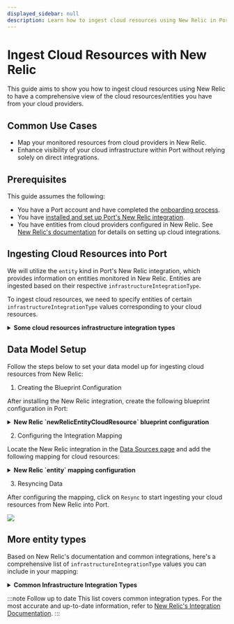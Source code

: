 ```yaml
---
displayed_sidebar: null
description: Learn how to ingest cloud resources using New Relic in Port, enhancing visibility and performance monitoring.
---
```


# Ingest Cloud Resources with New Relic

This guide aims to show you how to ingest cloud resources using New Relic to have a comprehensive view of the cloud resources/entities you have from your cloud providers.

## Common Use Cases

- Map your monitored resources from cloud providers in New Relic.
- Enhance visibility of your cloud infrastructure within Port without relying solely on direct integrations.

## Prerequisites

This guide assumes the following:

- You have a Port account and have completed the [onboarding process](https://docs.getport.io/quickstart).
- You have [installed and set up Port's New Relic integration](https://docs.getport.io/build-your-software-catalog/sync-data-to-catalog/apm-alerting/newrelic).
- You have entities from cloud providers configured in New Relic. See [New Relic's documentation](https://docs.newrelic.com/docs/infrastructure/) for details on setting up cloud integrations.

## Ingesting Cloud Resources into Port

We will utilize the `entity` kind in Port's New Relic integration, which provides information on entities monitored in New Relic. Entities are ingested based on their respective `infrastructureIntegrationType`.

To ingest cloud resources, we need to specify entities of certain `infrastructureIntegrationType` values corresponding to your cloud resources.

<details>
<summary><b>Some cloud resources infrastructure integration types</b></summary>

- `AWS_EC2_INSTANCE`
- `AWS_S3_BUCKET`
- `AWS_RDS_DB_INSTANCE`
- `AWS_LAMBDA_FUNCTION`
- `AWS_ELB_LOAD_BALANCER`
- `AZURE_VIRTUAL_MACHINE`
- `AZURE_SQL_DATABASE`
- `GCP_COMPUTE_INSTANCE`
- `GCP_STORAGE_BUCKET`
- `GCP_SQL_DATABASE_INSTANCE`

</details>


## Data Model Setup
Follow the steps below to set your data model up for ingesting cloud resources from New Relic:

1. Creating the Blueprint Configuration

After installing the New Relic integration, create the following blueprint configuration in Port:

<details>
<summary><b>New Relic `newRelicEntityCloudResource` blueprint configuration</b></summary>

```json
{
  "identifier": "newRelicEntityCloudResource",
  "description": "This blueprint represents a New Relic cloud resource entity.",
  "title": "New Relic Cloud Resource",
  "icon": "NewRelic",
  "schema": {
    "properties": {
      "accountId": {
        "type": "string",
        "title": "Account ID",
        "description": "The New Relic account ID associated with the entity."
      },
      "domain": {
        "type": "string",
        "title": "Domain",
        "description": "The domain of the entity (e.g., INFRA, APM)."
      },
      "type": {
        "type": "string",
        "title": "Entity Type",
        "description": "The type of the entity."
      },
      "infrastructureIntegrationType": {
        "type": "string",
        "title": "Infrastructure Integration Type",
        "description": "The cloud provider integration type."
      },
      "tags": {
        "type": "object",
        "title": "Tags",
        "description": "Tags associated with the entity."
      },
      "reporting": {
        "type": "boolean",
        "title": "Reporting",
        "description": "Indicates if the entity is reporting data."
      },
      "link": {
        "type": "string",
        "title": "Entity Link",
        "description": "A link to the entity in New Relic.",
        "format": "url"
      }
    },
    "required": []
  },
  "relations": {}
}
```

</details>

2. Configuring the Integration Mapping

Locate the New Relic integration in the [Data Sources page](https://app.getport.io/settings/data-sources) and add the following mapping for cloud resources:

<details>
<summary><b>New Relic `entity` mapping configuration</b></summary>

```yaml
  - kind: entity
    selector:
      query: 'true'
      infrastructureIntegrationTypes:
        - AWS_EC2_INSTANCE
        - AWS_S3_BUCKET
        - AWS_RDS_DB_INSTANCE
        - AWS_LAMBDA_FUNCTION
        - AWS_ELB_LOAD_BALANCER
        - AZURE_VIRTUAL_MACHINE
        - AZURE_SQL_DATABASE
        - GCP_COMPUTE_INSTANCE
        - GCP_STORAGE_BUCKET
        - GCP_SQL_DATABASE_INSTANCE
        # Add more infrastructure integration types as needed
    port:
      entity:
        mappings:
          identifier: .guid
          title: .name
          blueprint: '"newRelicEntityCloudResource"'
          properties:
            accountId: .accountId
            domain: .domain
            type: .type
            infrastructureIntegrationType: .infrastructureIntegrationType
            reporting: .reporting
            link: .permalink
            tags: .tag
```

</details>

3. Resyncing Data

After configuring the mapping, click on `Resync` to start ingesting your cloud resources from New Relic into Port.

<img src="/img/guides/newRelicIngestedData.png" />


## More entity types
Based on New Relic's documentation and common integrations, here's a comprehensive list of `infrastructureIntegrationType` values you can include in your mapping:

<details>
<summary><b>Common Infrastructure Integration Types</b></summary>

- **AWS Integration Types**

  - `AWS_EC2_INSTANCE`
  - `AWS_EBS_VOLUME`
  - `AWS_S3_BUCKET`
  - `AWS_RDS_DB_INSTANCE`
  - `AWS_LAMBDA_FUNCTION`
  - `AWS_ELB_LOAD_BALANCER`
  - `AWS_DYNAMODB_TABLE`
  - `AWS_ELASTICACHE_NODE`
  - `AWS_REDSHIFT_CLUSTER`
  - `AWS_KINESIS_STREAM`
  - `AWS_SNS_TOPIC`
  - `AWS_SQS_QUEUE`
  - `AWS_ELASTIC_BEANSTALK`
  - `AWS_AUTOSCALING_GROUP`
  - `AWS_CLOUDFRONT_DISTRIBUTION`
  - `AWS_API_GATEWAY`
  - `AWS_ECS_CLUSTER`
  - `AWS_EKS_CLUSTER`

- **Azure Integration Types**

  - `AZURE_VIRTUAL_MACHINE`
  - `AZURE_VM_SCALE_SET`
  - `AZURE_APP_SERVICE`
  - `AZURE_FUNCTION_APP`
  - `AZURE_SQL_DATABASE`
  - `AZURE_STORAGE_ACCOUNT`
  - `AZURE_COSMOS_DB`
  - `AZURE_REDIS_CACHE`
  - `AZURE_SERVICE_BUS_NAMESPACE`
  - `AZURE_EVENT_HUB_NAMESPACE`
  - `AZURE_LOAD_BALANCER`
  - `AZURE_APPLICATION_GATEWAY`
  - `AZURE_CONTAINER_INSTANCE`
  - `AZURE_KUBERNETES_SERVICE`

-  **GCP Integration Types**

    - `GCP_COMPUTE_INSTANCE`
    - `GCP_STORAGE_BUCKET`
    - `GCP_CLOUD_SQL_DATABASE`
    - `GCP_FUNCTION`
    - `GCP_PUBSUB_TOPIC`
    - `GCP_BIGQUERY_DATASET`
    - `GCP_CLOUD_SPANNER_INSTANCE`
    - `GCP_KUBERNETES_CLUSTER`
    - `GCP_CLOUD_RUN_SERVICE`

- **Other Integration Types**

  - `APACHE_HTTPD_SERVER`
  - `NGINX_SERVER`
  - `MYSQL_DATABASE`
  - `POSTGRESQL_DATABASE`
  - `REDIS_INSTANCE`
  - `DOCKER_CONTAINER`
  - `KUBERNETES_CLUSTER`

</details>

:::note Follow up to date
This list covers common integration types. For the most accurate and up-to-date information, refer to [New Relic's Integration Documentation](https://docs.newrelic.com/docs/infrastructure/integrations/).
:::

